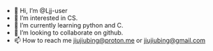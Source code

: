 - 👋 Hi, I’m @Ljj-user
- 👀 I’m interested in CS.
- 🌱 I’m currently learning python and C.
- 💞️ I’m looking to collaborate on github.
- 📫 How to reach me jiujiubing@proton.me or jiujiubing@gmail.com

<!---
Ljj-user/Ljj-user is a ✨ special ✨ repository because its `README.md` (this file) appears on your GitHub profile.
You can click the Preview link to take a look at your changes.
--->
